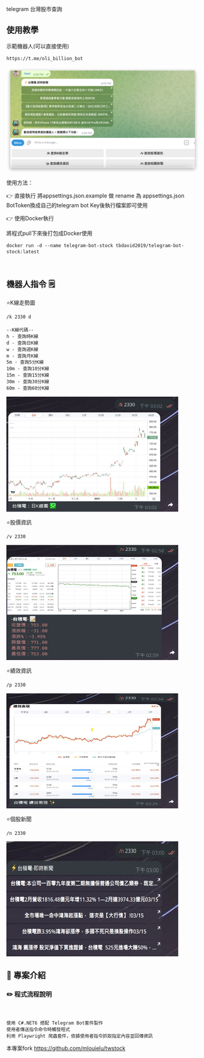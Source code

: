 telegram 台灣股市查詢

<div style="text-align: center;">
    
</div>

## 使用教學

示範機器人(可以直接使用)

```
https://t.me/oli_billion_bot
```
![alt text](image.png)

使用方法：

👉 直接執行
將appsettings.json.example 做 rename 為 appsettings.json
BotToken換成自己的telegram bot Key後執行檔案即可使用


👉 使用Docker執行

將程式pull下來後打包成Docker使用

```
docker run -d --name telegram-bot-stock tbdavid2019/telegram-bot-stock:latest

```

&nbsp;

## 機器人指令 🗒

⭐️K線走勢圖
```cmd
/k 2330 d

--K線代碼--
h - 查詢時K線
d - 查詢日K線
w - 查詢週K線
m - 查詢月K線
5m - 查詢5分K線
10m - 查詢10分K線
15m - 查詢15分K線
30m - 查詢30分K線
60m - 查詢60分K線
```
<img src="readme/images/kline.jpg" alt="kline" height="300" width="450">
&nbsp;

⭐️股價資訊
```cmd
/v 2330 
```
<img src="readme/images/detail.jpg" alt="detail" height="300" width="450">
&nbsp;

⭐️績效資訊
```cmd
/p 2330 
```
<img src="readme/images/proformance.jpg" alt="proformance" height="300" width="450">
&nbsp;

⭐️個股新聞
```cmd
/n 2330
```
<img src="readme/images/news.jpg" alt="news" height="300" width="450">
&nbsp;


## 📄  專案介紹

### ✏️ 程式流程說明
```cmd


使用 C#.NET6 搭配 Telegram Bot套件製作
使用者傳送指令命令時觸發程式
利用 Playwright 爬蟲套件，依據使用者指令抓取指定內容並回傳資訊
```


本專案fork   https://github.com/mlouielu/twstock




